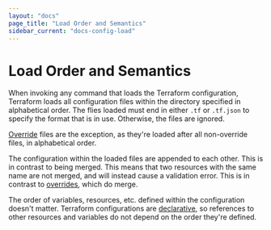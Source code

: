 ```yaml
---
layout: "docs"
page_title: "Load Order and Semantics"
sidebar_current: "docs-config-load"
---
```


# Load Order and Semantics

When invoking any command that loads the Terraform configuration,
Terraform loads all configuration files within the directory
specified in alphabetical order. The flies loaded must end in
either `.tf` or `.tf.json` to specify the format that is in use.
Otherwise, the files are ignored.

[Override](/docs/configuration/override.html)
files are the exception, as they're loaded after all non-override
files, in alphabetical order.

The configuration within the loaded files are appended to each
other. This is in contrast to being merged. This means that two
resources with the same name are not merged, and will instead
cause a validation error. This is in contrast to
[overrides](/docs/configuration/override.html),
which do merge.

The order of variables, resources, etc. defined within the
configuration doesn't matter. Terraform configurations are
[declarative](http://en.wikipedia.org/wiki/Declarative_programming),
so references to other resources and variables do not depend
on the order they're defined.
